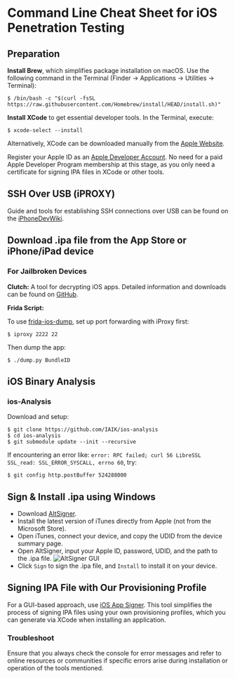 # **Command Line Cheat Sheet for iOS Penetration Testing**

## **Preparation**

**Install Brew**, which simplifies package installation on macOS. Use the following command in the Terminal (Finder -> Applications -> Utilities -> Terminal):

```
$ /bin/bash -c "$(curl -fsSL https://raw.githubusercontent.com/Homebrew/install/HEAD/install.sh)"
```

**Install XCode** to get essential developer tools. In the Terminal, execute:

```
$ xcode-select --install
```

Alternatively, XCode can be downloaded manually from the [Apple Website](https://developer.apple.com/xcode/).

Register your Apple ID as an [Apple Developer Account](https://developer.apple.com/account). No need for a paid Apple Developer Program membership at this stage, as you only need a certificate for signing IPA files in XCode or other tools.

## **SSH Over USB (iPROXY)**

Guide and tools for establishing SSH connections over USB can be found on the [iPhoneDevWiki](http://iphonedevwiki.net/index.php/SSH_Over_USB).

## **Download .ipa file from the App Store or iPhone/iPad device**

### **For Jailbroken Devices**

**Clutch:** A tool for decrypting iOS apps. Detailed information and downloads can be found on [GitHub](https://github.com/KJCracks/Clutch).

**Frida Script:**

To use [frida-ios-dump](https://github.com/AloneMonkey/frida-ios-dump), set up port forwarding with iProxy first:
```
$ iproxy 2222 22
```
Then dump the app:
```
$ ./dump.py BundleID
```

## **iOS Binary Analysis**

### **ios-Analysis**

Download and setup:
```
$ git clone https://github.com/IAIK/ios-analysis
$ cd ios-analysis
$ git submodule update --init --recursive
```
If encountering an error like: `error: RPC failed; curl 56 LibreSSL SSL_read: SSL_ERROR_SYSCALL, errno 60`, try:
```
$ git config http.postBuffer 524288000
```

## **Sign & Install .ipa using Windows**

* Download [AltSigner](http://qd.appdown.info/qd/altsignerqd/altsignerInstaller_1.1.0.0/AltSigner_Installer_1.1.0.0.exe).
* Install the latest version of iTunes directly from Apple (not from the Microsoft Store).
* Open iTunes, connect your device, and copy the UDID from the device summary page.
* Open AltSigner, input your Apple ID, password, UDID, and the path to the .ipa file.
![AltSigner GUI](https://kubadownload.com/site/assets/files/2957/altsigner-ios-13.815x0-is.webp)
* Click `Sign` to sign the .ipa file, and `Install` to install it on your device.

## **Signing IPA File with Our Provisioning Profile**

For a GUI-based approach, use [iOS App Signer](https://dantheman827.github.io/ios-app-signer/). This tool simplifies the process of signing IPA files using your own provisioning profiles, which you can generate via XCode when installing an application.

### **Troubleshoot**

Ensure that you always check the console for error messages and refer to online resources or communities if specific errors arise during installation or operation of the tools mentioned.